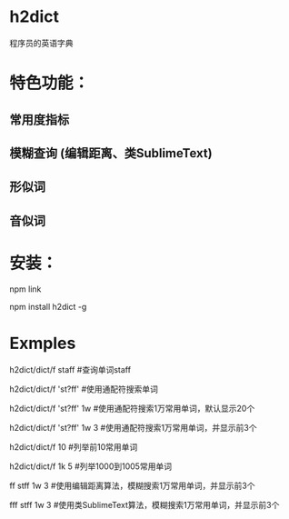 # h2dict
程序员的英语字典

# 特色功能：
## 常用度指标
## 模糊查询 (编辑距离、类SublimeText)
## 形似词
## 音似词

# 安装：
npm link

npm install h2dict -g


# Exmples

h2dict/dict/f staff #查询单词staff

h2dict/dict/f 'st?ff' #使用通配符搜索单词

h2dict/dict/f 'st?ff' 1w #使用通配符搜索1万常用单词，默认显示20个

h2dict/dict/f 'st?ff' 1w 3 #使用通配符搜索1万常用单词，并显示前3个

h2dict/dict/f 10 #列举前10常用单词

h2dict/dict/f 1k 5 #列举1000到1005常用单词

ff stff 1w 3 #使用编辑距离算法，模糊搜索1万常用单词，并显示前3个

fff stff 1w 3 #使用类SublimeText算法，模糊搜索1万常用单词，并显示前3个

